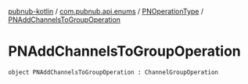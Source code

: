 [pubnub-kotlin](../../index.md) / [com.pubnub.api.enums](../index.md) / [PNOperationType](index.md) / [PNAddChannelsToGroupOperation](./-p-n-add-channels-to-group-operation.md)

# PNAddChannelsToGroupOperation

`object PNAddChannelsToGroupOperation : ChannelGroupOperation`